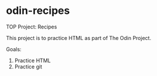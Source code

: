 # odin-recipes

TOP Project: Recipes

This project is to practice HTML as part of The Odin Project.

Goals:

1. Practice HTML
2. Practice git
